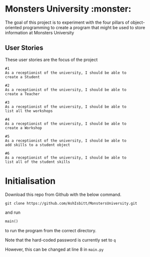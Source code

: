 # Monsters University :monster:
The goal of this project is to experiment with the four pillars of object-oriented programming to create a program that might be used to store information at Monsters University

## User Stories
These user stories are the focus of the project 

```
#1
As a receptionist of the university, I should be able to 
create a Student

#2
As a receptionist of the university, I should be able to 
create a Teacher

#3
As a receptionist of the university, I should be able to 
list all the workshops

#4
As a receptionist of the university, I should be able to 
create a Workshop

#5
As a receptionist of the university, I should be able to 
add skills to a student object

#6
As a receptionist of the university, I should be able to 
list all of the student skills

```

# Initialisation
Download this repo from Github with the below command. 

```
git clone https://github.com/AshIsbitt/MonstersUniversity.git
```

and run

```python
main()
```

to run the program from the correct directory.

Note that the hard-coded password is currently set to  `q`

However, this can be changed at line 8 in `main.py`
